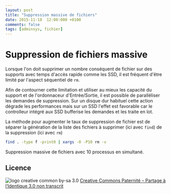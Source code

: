 ```yaml
---
layout: post
title: "Suppression massive de fichiers"
date: 2015-11-18  12:00:000 +0100
comments: false
tags: [adminsys, fichier]
---
```


# Suppression de fichiers massive

Lorsque l'on doit supprimer un nombre conséquent de fichier sur des supports avec temps d'accès rapide comme les SSD, il est fréquent d'être limité par l'aspect séquentiel de `rm`.

Afin de contourner cette limitation et utiliser au mieux les capacité du support et de l'ordonnaceur d'Entrée/Sortie, il est possible de paralléliser les demandes de suppression.
Sur un disque dur habituel cette action dégrade les performances mais sur un SSD l'effet est favorable car le controlleur intégré aux SSD bufferise les demandes et les traite en lot. 

La méthode pour augmenter le taux de suppression de fichier est de séparer la génération de la liste des fichiers à supprimer (ici avec `find`) de la suppression (ici avec `rm`)

```bash
find . -type f -print0 | xargs -0 -P10 rm -v
```

Suppression massive de fichiers avec 10 processus en simultané.

## Licence

![logo creative common by-sa 3.0](http://i.creativecommons.org/l/by-sa/3.0/88x31.png)
[Creative Commons Paternité – Partage à l’Identique 3.0 non transcrit](http://creativecommons.org/licenses/by-sa/3.0/)

